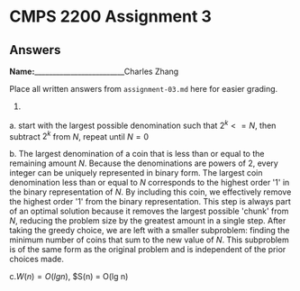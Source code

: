 # CMPS 2200 Assignment 3
## Answers

**Name:**_________________________Charles Zhang


Place all written answers from `assignment-03.md` here for easier grading.

1.
  a.  start with the largest possible denomination such that $2^k <= N$, then subtract $2^k$ from $N$, repeat until $N=0$

  b.  The largest denomination of a coin that is less than or equal to the remaining amount $N$. Because the denominations are powers of 2, every integer can be uniquely represented in binary form. The largest coin denomination less than or equal to 
 $N$ corresponds to the highest order '1' in the binary representation of $N$. By including this coin, we effectively remove the highest order '1' from the binary representation. This step is always part of an optimal solution because it removes the largest possible 'chunk' from $N$, reducing the problem size by the greatest amount in a single step. After taking the greedy choice, we are left with a smaller subproblem: finding the minimum number of coins that sum to the new value of $N$. This subproblem is of the same form as the original problem and is independent of the prior choices made.


  c.$W(n)=O(lg n)$, $S(n) = O(lg n)
